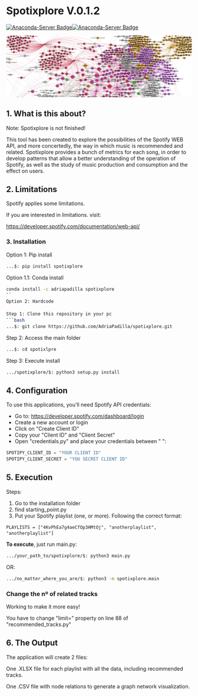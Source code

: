 # Spotixplore V.0.1.2
[![Anaconda-Server Badge](https://anaconda.org/adriapadilla/spotixplore/badges/version.svg)](https://anaconda.org/adriapadilla/spotixplore)[![Anaconda-Server Badge](https://img.shields.io/pypi/v/spotixplore.svg)](https://pypi.org/project/spotixplore/)



![Spotixplore graph image](https://github.com/AdriaPadilla/spotixplore/blob/master/spotixplore/img/img1.png
)


## 1. What is this about?
Note: Spotixplore is not finished!

This tool has been created to explore the possibilities of the Spotify WEB API, and more concertedly, the way in which music is recommended and related. Spotixplore provides a bunch of metrics for each song, in order to develop patterns that allow a better understanding of the operation of Spotify, as well as the study of music production and consumption and the effect on users.

## 2. Limitations
Spotify applies some limitations.

If you are interested in limitations. visit:

https://developer.spotify.com/documentation/web-api/

### 3. Installation
Option 1: Pip install

```bash
...$: pip install spotixplore
```

Option 1.1: Conda install
```bash
conda install -c adriapadilla spotixplore
``
Option 2: Hardcode

Step 1: Clone this repository in your pc
```bash
...$: git clone https://github.com/AdriaPadilla/spotixplore.git
```

Step 2: Access the main folder
```bash
...$: cd spotixlpre
```

Step 3: Execute install
```bash
.../spotixplore/$: python3 setup.py install
```

## 4. Configuration

To use this applications, you'll need Spotify API credentials:

+ Go to: https://developer.spotify.com/dashboard/login
+ Create a new account or login
+ Click on "Create Client ID"
+ Copy your "Client ID" and "Client Secret"
+ Open "credentials.py" and place your credentials between " ":
```python
SPOTIPY_CLIENT_ID = "YOUR CLIENT ID"
SPOTIPY_CLIENT_SECRET = "YOU SECRET CLIENT ID"
```

## 5. Execution
Steps:

1. Go to the installation folder
2. find starting_point.py
3. Put your Spotify playlist (one, or more). Following the correct format:
```python3
PLAYLISTS = ["4KvPhEa7g4aeCfOp3HMtOj", "anotherplaylist", "anotherplaylist"]
```

**To execute**, just run main.py:
```bash
.../your_path_to/spotixplore/$: python3 main.py
```
OR:
```bash
.../no_matter_where_you_are/$: python3 -m spotixplore.main
```

### Change the nº of related tracks

Working to make it more easy!

You have to change "limit=" property on line 88 of "recommended_tracks.py"

## 6. The Output
The application will create 2 files:

One .XLSX file for each playlist with all the data, including recommended tracks.

One .CSV file with node relations to generate a graph network visualization.
